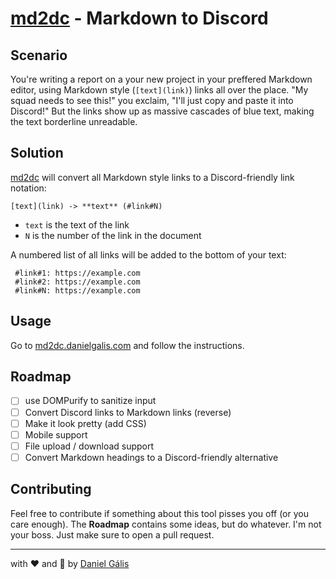# [md2dc](https://md2dc.danielgalis.com) - Markdown to Discord

## Scenario
You're writing a report on a your new project in your preffered Markdown editor, using Markdown style (`[text](link)`) links all over the place. "My squad needs to see this!" you exclaim, "I'll just copy and paste it into Discord!" But the links show up as massive cascades of blue text, making the text borderline unreadable.

## Solution
[md2dc](https://md2dc.danielgalis.com) will convert all Markdown style links to a Discord-friendly link notation:

```[text](link) -> **text** (#link#N)```
- `text` is the text of the link
- `N` is the number of the link in the document

A numbered list of all links will be added to the bottom of your text:
```
 #link#1: https://example.com
 #link#2: https://example.com
 #link#N: https://example.com
```

## Usage
Go to [md2dc.danielgalis.com](https://md2dc.danielgalis.com) and follow the instructions.

## Roadmap
- [ ] use DOMPurify to sanitize input
- [ ] Convert Discord links to Markdown links (reverse)
- [ ] Make it look pretty (add CSS)
- [ ] Mobile support
- [ ] File upload / download support
- [ ] Convert Markdown headings to a Discord-friendly alternative

## Contributing
Feel free to contribute if something about this tool pisses you off (or you care enough). The **Roadmap** contains some ideas, but do whatever. I'm not your boss. Just make sure to open a pull request.

---
with ❤️ and 🌱 by [Daniel Gális](https://danielgalis.com)

